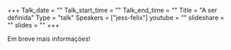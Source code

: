 +++
Talk_date = ""
Talk_start_time = ""
Talk_end_time = ""
Title = "A ser definida"
Type = "talk"
Speakers = ["jess-felix"]
youtube = ""
slideshare = ""
slides = ""
+++

Em breve mais informações!